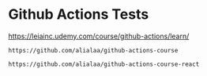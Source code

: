 # Github Actions Tests

https://leiainc.udemy.com/course/github-actions/learn/

```
https://github.com/alialaa/github-actions-course
```

```
https://github.com/alialaa/github-actions-course-react
```
